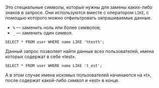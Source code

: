 Это специальные символы, которые нужны для замены каких-либо знаков в запросе. Они используются вместе с оператором `LIKE`, с помощью которого можно отфильтровать запрашиваемые данные.

-   `%` — заменить ноль или более символов;
-   `_` — заменить один символ.
```clike
SELECT * FROM user WHERE name LIKE '%test%';
```

Данный запрос позволяет найти данные всех пользователей, имена которых содержат в себе «test».

```clike
SELECT * FROM user WHERE name LIKE 't_est';
```

А в этом случае имена искомых пользователей начинаются на «t», после содержат какой-либо символ и «est» в конце.